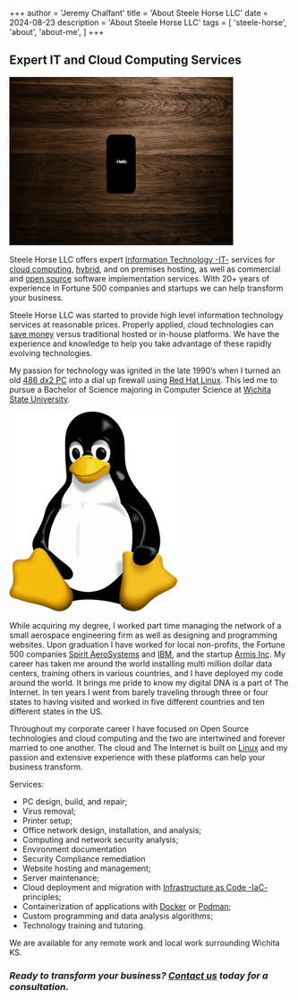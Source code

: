 +++
author = 'Jeremy Chalfant'
title = 'About Steele Horse LLC'
date = 2024-08-23
description = 'About Steele Horse LLC'
tags = [
  'steele-horse',
  'about',
  'about-me',
]
+++

## Expert IT and Cloud Computing Services

![Hello](hello.jpg#floatright)

Steele Horse LLC offers expert [Information Technology -IT-](https://en.wikipedia.org/wiki/Information_technology) services for [cloud computing](https://en.wikipedia.org/wiki/Cloud_computing), [hybrid](https://en.wikipedia.org/wiki/Cloud_computing#Hybrid), and on premises hosting, as well as commercial and [open source](https://en.wikipedia.org/wiki/Open-source_software) software implementation services.  With 20+ years of experience in Fortune 500 companies and startups we can help transform your business.

Steele Horse LLC was started to provide high level information technology services at reasonable prices.   Properly applied, cloud technologies can [save money](https://technologyadvice.com/blog/information-technology/4-ways-cloud-computing-can-save-money/#:~:text=Cloud%20computing%20is%20cost%2Deffective,are%20all%20expenses%20that%20disappear.) versus traditional hosted or in-house platforms.  We have the experience and knowledge to help you take advantage of these rapidly evolving technologies.

My passion for technology was ignited in the late 1990’s when I turned an old [486 dx2 PC](https://en.wikipedia.org/wiki/Intel_DX2) into a dial up firewall using [Red Hat Linux](https://en.wikipedia.org/wiki/Red_Hat_Linux).  This led me to pursue a Bachelor of Science majoring in Computer Science at [Wichita State University](https://wichita.edu).

![Tux](Tux.png#floatleft)

While acquiring my degree, I worked part time managing the network of a small aerospace engineering firm as well as designing and programming websites.  Upon graduation I have worked for local non-profits, the Fortune 500 companies [Spirit AeroSystems](https://spiritaero.com) and [IBM](https://ibm.com), and the startup [Armis Inc](https://armis.com).  My career has taken me around the world installing multi million dollar data centers, training others in various countries, and I have deployed my code around the world.  It brings me pride to know my digital DNA is a part of The Internet.  In ten years I went from barely traveling through three or four states to having visited and worked in five different countries and ten different states in the US.

Throughout my corporate career I have focused on Open Source technologies and cloud computing and the two are intertwined and forever married to one another.  The cloud and The Internet is built on [Linux](https://en.wikipedia.org/wiki/Linux) and my passion and extensive experience with these platforms can help your business transform.


Services:

* PC design, build, and repair;
* Virus removal;
* Printer setup;
* Office network design, installation, and analysis;
* Computing and network security analysis;
* Environment documentation
* Security Compliance remediation
* Website hosting and management;
* Server maintenance;
* Cloud deployment and migration with [Infrastructure as Code -IaC-](https://en.wikipedia.org/wiki/Infrastructure_as_code) principles;
* Containerization of applications with [Docker](https://docker.io) or [Podman](https://podman.io);
* Custom programming and data analysis algorithms;
* Technology training and tutoring.

We are available for any remote work and local work surrounding Wichita KS.

### ***Ready to transform your business? [Contact us](mailto:jeremy.chalfant@protonmail.com) today for a consultation.***
